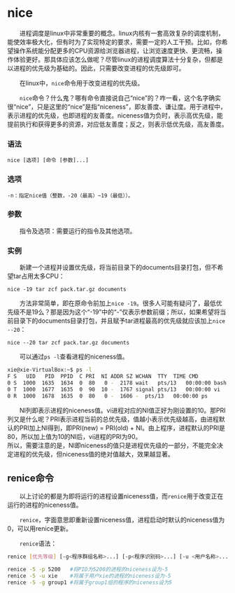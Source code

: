 # nice

　　进程调度是linux中非常重要的概念。linux内核有一套高效复杂的调度机制，能使效率极大化，但有时为了实现特定的要求，需要一定的人工干预。比如，你希望操作系统能分配更多的CPU资源给浏览器进程，让浏览速度更快、更流畅，操作体验更好。那具体应该怎么做呢？尽管linux的进程调度算法十分复杂，但都是以进程的优先级为基础的。因此，只需要改变进程的优先级即可。

　　在linux中，`nice`​命令用于改变进程的优先级。

　　​`nice`​命令？什么鬼？哪有命令直接说自己“nice”的？咋一看，这个名字确实很“nice”，只是这里的“nice”是指“niceness”，即友善度、谦让度。用于进程中，表示进程的优先级，也即进程的友善度。niceness值为负时，表示高优先级，能提前执行和获得更多的资源，对应低友善度；反之，则表示低优先级，高友善度。

### 语法

```shell
nice [选项] [命令 [参数]...]
```

### 选项

```shell
-n：指定nice值（整数，-20（最高）~19（最低））。
```

### 参数

　　指令及选项：需要运行的指令及其他选项。

### 实例

　　新建一个进程并设置优先级，将当前目录下的documents目录打包，但不希望tar占用太多CPU：

```shell
nice -19 tar zcf pack.tar.gz documents
```

　　方法非常简单，即在原命令前加上`nice -19`​。很多人可能有疑问了，最低优先级不是19么？那是因为这个“-19”中的“-”仅表示参数前缀；所以，如果希望将当前目录下的documents目录打包，并且赋予tar进程最高的优先级就应该加上`nice --20`​：

```shell
nice --20 tar zcf pack.tar.gz documents
```

　　可以通过`ps -l`​查看进程的niceness值。

```bash
xie@xie-VirtualBox:~$ ps -l
F S   UID   PID  PPID  C PRI  NI ADDR SZ WCHAN  TTY  TIME CMD
0 S  1000  1635  1634  0  80   0 -  2178 wait   pts/13   00:00:00 bash
0 T  1000  1677  1635  0  90  10 -  1767 signal pts/13   00:00:00 vi
0 R  1000  1678  1635  0  80   0 -  1606 -  pts/13   00:00:00 ps

```

　　NI列即表示进程的niceness值。vi进程对应的NI值正好为刚设置的10。那PRI列又是什么呢？PRI表示进程当前的总优先级，值越小表示优先级越高，由进程默认的PRI加上NI得到，即PRI(new) \= PRI(old) + NI。由上程序，进程默认的PRI是80，所以加上值为10的NI后，vi进程的PRI为90。  
所以，需要注意的是，NI即niceness的值只是进程优先级的一部分，不能完全决定进程的优先级，但niceness值的绝对值越大，效果越显著。

## renice命令

　　以上讨论的都是为即将运行的进程设置niceness值，而`renice`​用于改变正在运行的进程的niceness值。

　　​`renice`​，字面意思即重新设置niceness值，进程启动时默认的niceness值为0，可以用renice更新。

　　​`renice`​语法：

```bash
renice [优先等级] [-g<程序群组名称>...] [-p<程序识别码>...] [-u <用户名称>...]
```

```bash
renice -5 -p 5200   #将PID为5200的进程的niceness设为-5
renice -5 -u xie    #将属于用户xie的进程的niceness设为-5
renice -5 -g group1 #将属于group1组的程序的niceness设为5
```

　　‍
